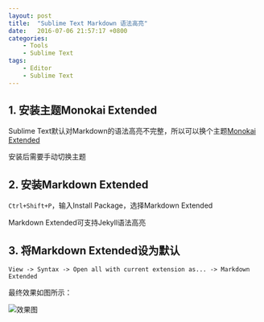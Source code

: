 ```yaml
---
layout: post
title:  "Sublime Text Markdown 语法高亮"
date:   2016-07-06 21:57:17 +0800
categories:
    - Tools
    - Sublime Text
tags:
    - Editor
    - Sublime Text
---
```


## 1. 安装主题Monokai Extended

Sublime Text默认对Markdown的语法高亮不完整，所以可以换个主题[Monokai Extended](https://github.com/jonschlinkert/sublime-markdown-extended)

<!-- more -->

安装后需要手动切换主题

## 2. 安装Markdown Extended

`Ctrl+Shift+P`，输入Install Package，选择Markdown Extended

Markdown Extended可支持Jekyll语法高亮

## 3. 将Markdown Extended设为默认

`View -> Syntax -> Open all with current extension as... -> Markdown Extended`

最终效果如图所示：

![效果图](/images/sublime-text-markdown-codeblock.jpg)
